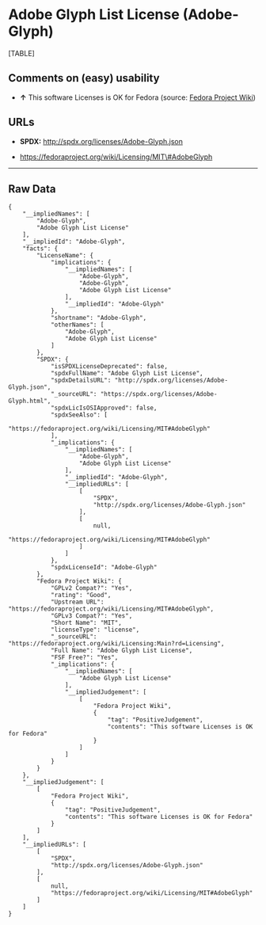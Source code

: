 Adobe Glyph List License (Adobe-Glyph)
======================================

[TABLE]

Comments on (easy) usability
----------------------------

-   **↑** This software Licenses is OK for Fedora (source: [Fedora
    Project
    Wiki](https://fedoraproject.org/wiki/Licensing:Main?rd=Licensing "Fedora Project Wiki"))

URLs
----

-   **SPDX:** http://spdx.org/licenses/Adobe-Glyph.json

-   https://fedoraproject.org/wiki/Licensing/MIT\#AdobeGlyph

------------------------------------------------------------------------

Raw Data
--------

    {
        "__impliedNames": [
            "Adobe-Glyph",
            "Adobe Glyph List License"
        ],
        "__impliedId": "Adobe-Glyph",
        "facts": {
            "LicenseName": {
                "implications": {
                    "__impliedNames": [
                        "Adobe-Glyph",
                        "Adobe-Glyph",
                        "Adobe Glyph List License"
                    ],
                    "__impliedId": "Adobe-Glyph"
                },
                "shortname": "Adobe-Glyph",
                "otherNames": [
                    "Adobe-Glyph",
                    "Adobe Glyph List License"
                ]
            },
            "SPDX": {
                "isSPDXLicenseDeprecated": false,
                "spdxFullName": "Adobe Glyph List License",
                "spdxDetailsURL": "http://spdx.org/licenses/Adobe-Glyph.json",
                "_sourceURL": "https://spdx.org/licenses/Adobe-Glyph.html",
                "spdxLicIsOSIApproved": false,
                "spdxSeeAlso": [
                    "https://fedoraproject.org/wiki/Licensing/MIT#AdobeGlyph"
                ],
                "_implications": {
                    "__impliedNames": [
                        "Adobe-Glyph",
                        "Adobe Glyph List License"
                    ],
                    "__impliedId": "Adobe-Glyph",
                    "__impliedURLs": [
                        [
                            "SPDX",
                            "http://spdx.org/licenses/Adobe-Glyph.json"
                        ],
                        [
                            null,
                            "https://fedoraproject.org/wiki/Licensing/MIT#AdobeGlyph"
                        ]
                    ]
                },
                "spdxLicenseId": "Adobe-Glyph"
            },
            "Fedora Project Wiki": {
                "GPLv2 Compat?": "Yes",
                "rating": "Good",
                "Upstream URL": "https://fedoraproject.org/wiki/Licensing/MIT#AdobeGlyph",
                "GPLv3 Compat?": "Yes",
                "Short Name": "MIT",
                "licenseType": "license",
                "_sourceURL": "https://fedoraproject.org/wiki/Licensing:Main?rd=Licensing",
                "Full Name": "Adobe Glyph List License",
                "FSF Free?": "Yes",
                "_implications": {
                    "__impliedNames": [
                        "Adobe Glyph List License"
                    ],
                    "__impliedJudgement": [
                        [
                            "Fedora Project Wiki",
                            {
                                "tag": "PositiveJudgement",
                                "contents": "This software Licenses is OK for Fedora"
                            }
                        ]
                    ]
                }
            }
        },
        "__impliedJudgement": [
            [
                "Fedora Project Wiki",
                {
                    "tag": "PositiveJudgement",
                    "contents": "This software Licenses is OK for Fedora"
                }
            ]
        ],
        "__impliedURLs": [
            [
                "SPDX",
                "http://spdx.org/licenses/Adobe-Glyph.json"
            ],
            [
                null,
                "https://fedoraproject.org/wiki/Licensing/MIT#AdobeGlyph"
            ]
        ]
    }
